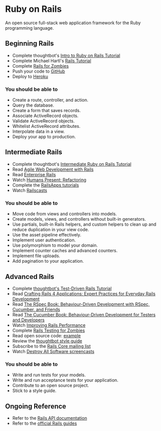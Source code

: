 # Ruby on Rails

An open source full-stack web application framework for the Ruby programming language.

## Beginning Rails

* Complete thoughtbot's [Intro to Ruby on Rails Tutorial](http://upcase.com/intro-to-ruby-on-rails)
* Complete Michael Hartl's [Rails Tutorial](http://ruby.railstutorial.org)
* Complete [Rails for Zombies](http://railsforzombies.org)
* Push your code to [GitHub](http://github.com)
* Deploy to [Heroku](http://heroku.com)

### You should be able to

* Create a route, controller, and action.
* Query the database.
* Create a form that saves records.
* Associate ActiveRecord objects.
* Validate ActiveRecord objects.
* Whitelist ActiveRecord attributes.
* Interpolate data in a view.
* Deploy your app to production.

## Intermediate Rails

* Complete thoughtbot's [Intermediate Ruby on Rails Tutorial](http://upcase.com/intermediate-ruby-on-rails)
* Read [Agile Web Development with Rails](http://pragprog.com/book/rails4/agile-web-development-with-rails-4)
* Read [Enterprise Rails](http://dan.chak.org/enterprise-rails/)
* Watch [Humans Present: Refactoring](https://upcase.com/videos/refactoring)
* Complete the [RailsApps tutorials](https://tutorials.railsapps.org)
* Watch [Railscasts](http://railscasts.com)

### You should be able to

* Move code from views and controllers into models.
* Create models, views, and controllers without built-in generators.
* Use partials, built-in Rails helpers, and custom helpers to clean up and reduce duplication in your view code.
* Use the asset pipeline effectively.
* Implement user authentication.
* Use polymorphism to model your domain.
* Implement counter caches and advanced counters.
* Implement file uploads.
* Add pagination to your application.

## Advanced Rails
* Complete [thoughtbot's Test-Driven Rails Tutorial](https://test-driven-rails)
* Read [Crafting Rails 4 Applications: Expert Practices for Everyday Rails Development](https://pragprog.com/book/jvrails2/crafting-rails-4-applications)
* Read [The RSpec Book: Behaviour-Driven Development with RSpec, Cucumber, and Friends](https://pragprog.com/book/achbd/the-rspec-book)
* Read [The Cucumber Book: Behaviour-Driven Development for Testers and Developers](https://pragprog.com/book/hwcuc/the-cucumber-book)
* Watch [Improving Rails Performance](https://upcase.com/improving-rails-performance)
* Complete [Rails Testing for Zombies](http://www.codeschool.com/courses/rails-testing-for-zombies)
* Read open source code: [example](https://github.com/copycopter/copycopter-server)
* Review the [thoughtbot style guide](https://github.com/thoughtbot/guides/tree/master/style)
* Subscribe to the [Rails Core mailing list](https://groups.google.com/forum/?fromgroups#!forum/rubyonrails-core)
* Watch [Destroy All Software screencasts](https://www.destroyallsoftware.com/screencasts)

### You should be able to

* Write and run tests for your models.
* Write and run acceptance tests for your application.
* Contribute to an open source project.
* Stick to a style guide.

## Ongoing Reference

* Refer to the [Rails API documentation](http://api.rubyonrails.org)
* Refer to the [official Rails guides](http://guides.rubyonrails.org)
